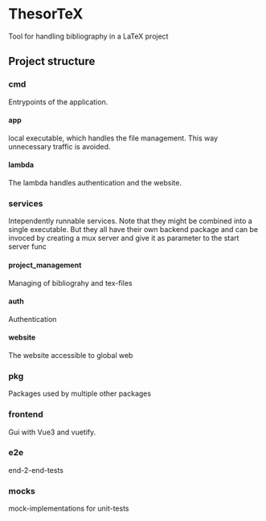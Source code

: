 # ThesorTeX
Tool for handling bibliography in a LaTeX project

## Project structure

### cmd
Entrypoints of the application.

#### app
local executable, which handles the file management. This way unnecessary traffic is avoided.

#### lambda
The lambda handles authentication and the website.

### services
Intependently runnable services. Note that they might be combined into a single executable.
But they all have their own backend package and can be invoced by creating a mux server and give it as parameter to the start server func

#### project_management
Managing of bibliograhy and tex-files

#### auth
Authentication

#### website
The website accessible to global web

### pkg
Packages used by multiple other packages

### frontend
Gui with Vue3 and vuetify.

### e2e
end-2-end-tests

### mocks
mock-implementations for unit-tests